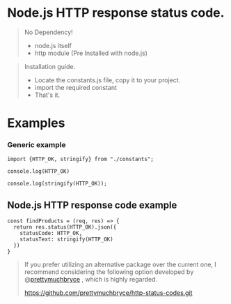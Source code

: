 # Node.js HTTP response status code.

> 
> No Dependency!
> - node.js itself
> - http module (Pre Installed with node.js)

>
> Installation guide.
> - Locate the constants.js file, copy it to your project.
> - import the required constant
> - That's it.

# Examples

### Generic example 
```
import {HTTP_OK, stringify} from "./constants";

console.log(HTTP_OK)

console.log(stringify(HTTP_OK));
```

## Node.js HTTP response code example
```
const findProducts = (req, res) => {
  return res.status(HTTP_OK).json({
    statusCode: HTTP_OK,
    statusText: stringify(HTTP_OK)
  })
}
```

> If you prefer utilizing an alternative package over the current one, I recommend considering the following option developed by @[prettymuchbryce](https://github.com/prettymuchbryce) , which is highly regarded.
> 
> https://github.com/prettymuchbryce/http-status-codes.git



